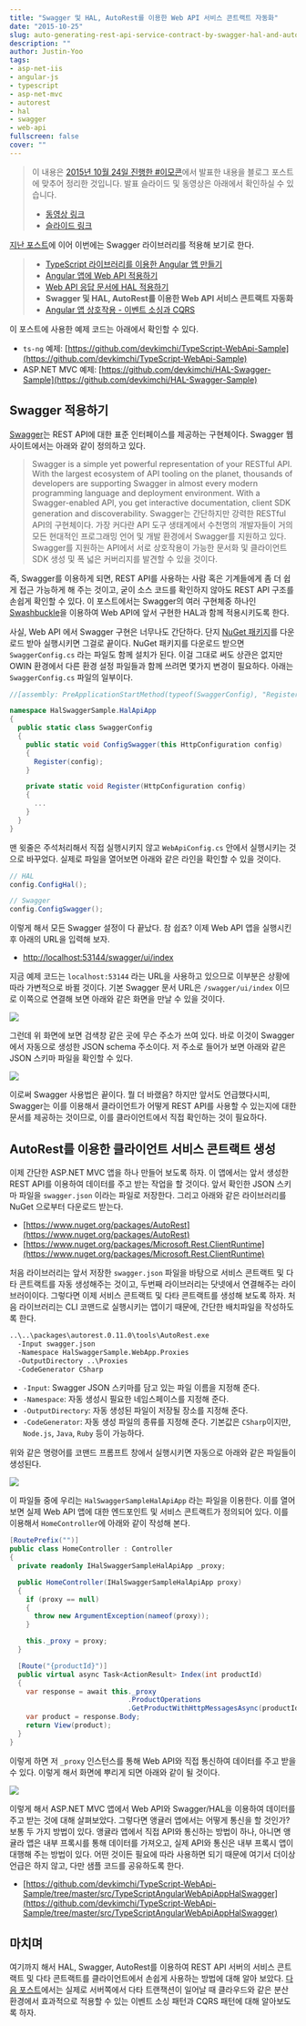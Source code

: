 ```yaml
---
title: "Swagger 및 HAL, AutoRest를 이용한 Web API 서비스 콘트랙트 자동화"
date: "2015-10-25"
slug: auto-generating-rest-api-service-contract-by-swagger-hal-and-autorest
description: ""
author: Justin-Yoo
tags:
- asp-net-iis
- angular-js
- typescript
- asp-net-mvc
- autorest
- hal
- swagger
- web-api
fullscreen: false
cover: ""
---
```


> 이 내용은 [2015년 10월 24일 진행한 #이모콘](https://www.crowdcast.io/e/emocon2015)에서 발표한 내용을 블로그 포스트에 맞추어 정리한 것입니다. 발표 슬라이드 및 동영상은 아래에서 확인하실 수 있습니다.
> 
> - [동영상 링크](https://www.crowdcast.io/e/emocon2015/13)
> - [슬라이드 링크](https://docs.com/justinyoo/123c6b0a-ed5d-4aa4-8b29-0a9f77392eed/response-deserialisation-by-swagger-with-hal)

[지난 포스트](http://blog.aliencube.org/ko/2015/08/16/applying-hal-to-rest-api)에 이어 이번에는 Swagger 라이브러리를 적용해 보기로 한다.

> - [TypeScript 라이브러리를 이용한 Angular 앱 만들기](http://blog.aliencube.org/ko/2015/09/05/building-angular-app-using-typescript)
> - [Angular 앱에 Web API 적용하기](http://blog.aliencube.org/ko/2015/09/06/applying-web-api-to-angular-app)
> - [Web API 응답 문서에 HAL 적용하기](http://blog.aliencube.org/ko/2015/08/16/applying-hal-to-rest-api)
> - **Swagger 및 HAL, AutoRest를 이용한 Web API 서비스 콘트랙트 자동화**
> - [Angular 앱 상호작용 - 이벤트 소싱과 CQRS](http://blog.aliencube.org/ko/2015/11/12/building-applications-on-cloud-with-event-sourcing-pattern-and-cqrs-pattern)

이 포스트에 사용한 예제 코드는 아래에서 확인할 수 있다.

- `ts-ng` 예제: [https://github.com/devkimchi/TypeScript-WebApi-Sample](https://github.com/devkimchi/TypeScript-WebApi-Sample)
- ASP.NET MVC 예제: [https://github.com/devkimchi/HAL-Swagger-Sample](https://github.com/devkimchi/HAL-Swagger-Sample)

## Swagger 적용하기

[Swagger](http://swagger.io)는 REST API에 대한 표준 인터페이스를 제공하는 구현체이다. Swagger 웹사이트에서는 아래와 같이 정의하고 있다.

> Swagger is a simple yet powerful representation of your RESTful API. With the largest ecosystem of API tooling on the planet, thousands of developers are supporting Swagger in almost every modern programming language and deployment environment. With a Swagger-enabled API, you get interactive documentation, client SDK generation and discoverability. Swagger는 간단하지만 강력한 RESTful API의 구현체이다. 가장 커다란 API 도구 생태계에서 수천명의 개발자들이 거의 모든 현대적인 프로그래밍 언어 및 개발 환경에서 Swagger를 지원하고 있다. Swagger를 지원하는 API에서 서로 상호작용이 가능한 문서화 및 클라이언트 SDK 생성 및 폭 넓은 커버리지를 발견할 수 있을 것이다.

즉, Swagger를 이용하게 되면, REST API를 사용하는 사람 혹은 기계들에게 좀 더 쉽게 접근 가능하게 해 주는 것이고, 굳이 소스 코드를 확인하지 않아도 REST API 구조를 손쉽게 확인할 수 있다. 이 포스트에서는 Swagger의 여러 구현체중 하나인 [Swashbuckle](https://github.com/domaindrivendev/Swashbuckle)을 이용하여 Web API에 앞서 구현한 HAL과 함께 적용시키도록 한다.

사실, Web API 에서 Swagger 구현은 너무나도 간단하다. 단지 [NuGet 패키지](https://www.nuget.org/packages/Swashbuckle)를 다운로드 받아 실행시키면 그걸로 끝이다. NuGet 패키지를 다운로드 받으면 `SwaggerConfig.cs` 라는 파일도 함께 설치가 된다. 이걸 그대로 써도 상관은 없지만 OWIN 환경에서 다른 환경 설정 파일들과 함께 쓰려면 몇가지 변경이 필요하다. 아래는 `SwaggerConfig.cs` 파일의 일부이다.

```csharp
//[assembly: PreApplicationStartMethod(typeof(SwaggerConfig), "Register")]

namespace HalSwaggerSample.HalApiApp
{
  public static class SwaggerConfig
  {
    public static void ConfigSwagger(this HttpConfiguration config)
    {
      Register(config);
    }

    private static void Register(HttpConfiguration config)
    {
      ...
    }
  }
}

```

맨 윗줄은 주석처리해서 직접 실행시키지 않고 `WebApiConfig.cs` 안에서 실행시키는 것으로 바꾸었다. 실제로 파일을 열어보면 아래와 같은 라인을 확인할 수 있을 것이다.

```csharp
// HAL
config.ConfigHal();

// Swagger
config.ConfigSwagger();

```

이렇게 해서 모든 Swagger 설정이 다 끝났다. 참 쉽죠? 이제 Web API 앱을 실행시킨 후 아래의 URL을 입력해 보자.

- [http://localhost:53144/swagger/ui/index](http://localhost:53144/swagger/ui/index)

지금 예제 코드는 `localhost:53144` 라는 URL을 사용하고 있으므로 이부분은 상황에 따라 가변적으로 바뀔 것이다. 기본 Swagger 문서 URL은 `/swagger/ui/index` 이므로 이쪽으로 연결해 보면 아래와 같은 화면을 만날 수 있을 것이다.

![](https://sa0blogs.blob.core.windows.net/aliencube/2015/10/swagger-01.png)

그런데 위 화면에 보면 검색창 같은 곳에 무슨 주소가 쓰여 있다. 바로 이것이 Swagger에서 자동으로 생성한 JSON schema 주소이다. 저 주소로 들어가 보면 아래와 같은 JSON 스키마 파일을 확인할 수 있다.

![](https://sa0blogs.blob.core.windows.net/aliencube/2015/10/swagger-02.png)

이로써 Swagger 사용법은 끝이다. 뭘 더 바랬음? 하지만 앞서도 언급했다시피, Swagger는 이를 이용해서 클라이언트가 어떻게 REST API를 사용할 수 있는지에 대한 문서를 제공하는 것이므로, 이를 클라이언트에서 직접 확인하는 것이 필요하다.

## AutoRest를 이용한 클라이언트 서비스 콘트랙트 생성

이제 간단한 ASP.NET MVC 앱을 하나 만들어 보도록 하자. 이 앱에서는 앞서 생성한 REST API를 이용하여 데이터를 주고 받는 작업을 할 것이다. 앞서 확인한 JSON 스키마 파일을 `swagger.json` 이라는 파일로 저장한다. 그리고 아래와 같은 라이브러리를 NuGet 으로부터 다운로드 받는다.

- [https://www.nuget.org/packages/AutoRest](https://www.nuget.org/packages/AutoRest)
- [https://www.nuget.org/packages/Microsoft.Rest.ClientRuntime](https://www.nuget.org/packages/Microsoft.Rest.ClientRuntime)

처음 라이브러리는 앞서 저장한 `swagger.json` 파일을 바탕으로 서비스 콘트랙트 및 다타 콘트랙트를 자동 생성해주는 것이고, 두번째 라이브러리는 닷넷에서 연결해주는 라이브러이이다. 그렇다면 이제 서비스 콘트랙트 및 다타 콘트랙트를 생성해 보도록 하자. 처음 라이브러리는 CLI 코맨드로 실행시키는 앱이기 때문에, 간단한 배치파일을 작성하도록 한다.

```bat
..\..\packages\autorest.0.11.0\tools\AutoRest.exe
  -Input swagger.json
  -Namespace HalSwaggerSample.WebApp.Proxies
  -OutputDirectory ..\Proxies
  -CodeGenerator CSharp

```

- `-Input`: Swagger JSON 스키마를 담고 있는 파일 이름을 지정해 준다.
- `-Namespace`: 자동 생성시 필요한 네임스페이스를 지정해 준다.
- `-OutputDirectory`: 자동 생성된 파일이 저장될 장소를 지정해 준다.
- `-CodeGenerator`: 자동 생성 파일의 종류를 지정해 준다. 기본값은 `CSharp`이지만, `Node.js`, `Java`, `Ruby` 등이 가능하다.

위와 같은 명령어를 코맨드 프롬프트 창에서 실행시키면 자동으로 아래와 같은 파일들이 생성된다.

![](https://sa0blogs.blob.core.windows.net/aliencube/2015/10/swagger-03.png)

이 파일들 중에 우리는 `HalSwaggerSampleHalApiApp` 라는 파일을 이용한다. 이를 열어보면 실제 Web API 앱에 대한 엔드포인트 및 서비스 콘트랙트가 정의되어 있다. 이를 이용해서 `HomeController`에 아래와 같이 작성해 본다.

```csharp
[RoutePrefix("")]
public class HomeController : Controller
{
  private readonly IHalSwaggerSampleHalApiApp _proxy;

  public HomeController(IHalSwaggerSampleHalApiApp proxy)
  {
    if (proxy == null)
    {
      throw new ArgumentException(nameof(proxy));
    }

    this._proxy = proxy;
  }

  [Route("{productId}")]
  public virtual async Task<ActionResult> Index(int productId)
  {
    var response = await this._proxy
                             .ProductOperations
                             .GetProductWithHttpMessagesAsync(productId);
    var product = response.Body;
    return View(product);
  }
}

```

이렇게 하면 저 `_proxy` 인스턴스를 통해 Web API와 직접 통신하여 데이터를 주고 받을 수 있다. 이렇게 해서 화면에 뿌리게 되면 아래와 같이 될 것이다.

![](https://sa0blogs.blob.core.windows.net/aliencube/2015/10/swagger-04.png)

이렇게 해서 ASP.NET MVC 앱에서 Web API와 Swagger/HAL을 이용하여 데이터를 주고 받는 것에 대해 살펴보았다. 그렇다면 앵귤러 앱에서는 어떻게 통신을 할 것인가? 보통 두 가지 방법이 있다. 앵귤라 앱에서 직접 API와 통신하는 방법이 하나, 아니면 앵귤라 앱은 내부 프록시를 통해 데이터를 가져오고, 실제 API와 통신은 내부 프록시 앱이 대행해 주는 방법이 있다. 어떤 것이든 필요에 따라 사용하면 되기 때문에 여기서 더이상 언급은 하지 않고, 다만 샘플 코드를 공유하도록 한다.

- [https://github.com/devkimchi/TypeScript-WebApi-Sample/tree/master/src/TypeScriptAngularWebApiAppHalSwagger](https://github.com/devkimchi/TypeScript-WebApi-Sample/tree/master/src/TypeScriptAngularWebApiAppHalSwagger)

## 마치며

여기까지 해서 HAL, Swagger, AutoRest를 이용하여 REST API 서버의 서비스 콘트랙트 및 다타 콘트랙트를 클라이언트에서 손쉽게 사용하는 방법에 대해 알아 보았다. [다음 포스트](http://blog.aliencube.org/ko/2015/11/12/building-applications-on-cloud-with-event-sourcing-pattern-and-cqrs-pattern)에서는 실제로 서버쪽에서 다타 트랜잭션이 일어날 때 클라우드와 같은 분산 환경에서 효과적으로 적용할 수 있는 이벤트 소싱 패턴과 CQRS 패턴에 대해 알아보도록 하자.
